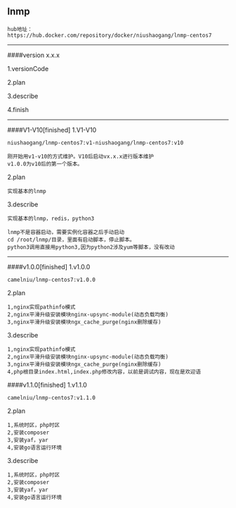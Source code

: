 ## lnmp

	hub地址：
	https://hub.docker.com/repository/docker/niushaogang/lnmp-centos7

------------------------------------------------------
####version x.x.x

1.versionCode

2.plan

3.describe

4.finish

------------------------------------------------------

####V1-V10[finished]
1.V1-V10

	niushaogang/lnmp-centos7:v1-niushaogang/lnmp-centos7:v10

	刚开始用v1-v10的方式维护。V10后启动vx.x.x进行版本维护
	v1.0.0为v10后的第一个版本。

2.plan

	实现基本的lnmp

3.describe

	实现基本的lnmp，redis，python3

	lnmp不是容器启动，需要实例化容器之后手动启动
	cd /root/lnmp/目录，里面有启动脚本，停止脚本。
	python3调用直接用python3,因为python2涉及yum等脚本，没有改动

------------------------------------------------------

####v1.0.0[finished]
1.v1.0.0

	camelniu/lnmp-centos7:v1.0.0
2.plan

	1,nginx实现pathinfo模式
	2,nginx平滑升级安装模块nginx-upsync-module(动态负载均衡)
	3,nginx平滑升级安装模块ngx_cache_purge(nginx删除缓存)

3.describe

	1,nginx实现pathinfo模式
	2,nginx平滑升级安装模块nginx-upsync-module(动态负载均衡)
	3,nginx平滑升级安装模块ngx_cache_purge(nginx删除缓存)
	4,php根目录index.html,index.php修改内容，以前是调试内容，现在是欢迎语



####v1.1.0[finished]
1.v1.1.0

	camelniu/lnmp-centos7:v1.1.0

2.plan

	1,系统时区，php时区
	2,安装composer
	3,安装yaf，yar
	4,安装go语言运行环境

3.describe

	1,系统时区，php时区
	2,安装composer
	3,安装yaf，yar
	4,安装go语言运行环境





